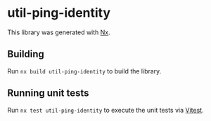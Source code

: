 # util-ping-identity

This library was generated with [Nx](https://nx.dev).

## Building

Run `nx build util-ping-identity` to build the library.

## Running unit tests

Run `nx test util-ping-identity` to execute the unit tests via [Vitest](https://vitest.dev/).
